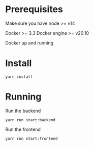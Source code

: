 # Prerequisites

Make sure you have node >= v14

Docker >= 3.3
Docker engine >= v20.10 

Docker up and running

# Install

```
yarn install
```

# Running

Run the backend
```
yarn run start:backend
```

Run the frontend
```
yarn run start:frontend
```